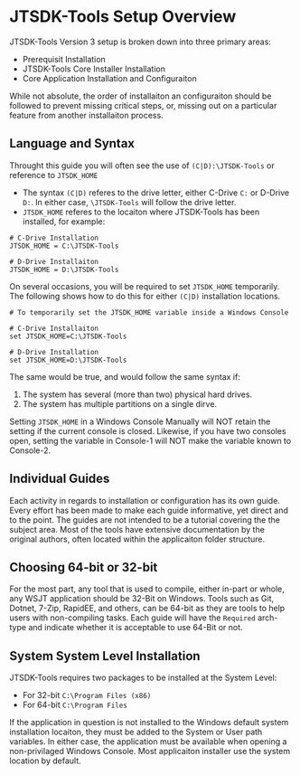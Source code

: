 # JTSDK-Tools Setup Overview
JTSDK-Tools Version 3 setup is broken down into three primary areas:
* Prerequisit Installation
* JTSDK-Tools Core Installer Installation
* Core Application Installation and Configuraiton

While not absolute, the order of installaiton an configuraiton should be
followed to prevent missing critical steps, or, missing out on a particular
feature from another installaiton process.

## Language and Syntax
Throught this guide you will often see the use of `(C|D):\JTSDK-Tools` or
reference to `JTSDK_HOME`

* The syntax `(C|D)` referes to the drive letter, either C-Drive `C:` or
D-Drive `D:`. In either case, `\JTSDK-Tools` will follow the drive letter.
* `JTSDK_HOME` referes to the locaiton where JTSDK-Tools has been installed,
for example:
```
# C-Drive Installation
JTSDK_HOME = C:\JTSDK-Tools

# D-Drive Installaiton
JTSDK_HOME = D:\JTSDK-Tools
```
On several occasions, you will be required to set `JTSDK_HOME` temporarily. The
following shows how to do this for either `(C|D)` installation locations. 
```
# To temporarily set the JTSDK_HOME variable inside a Windows Console

# C-Drive Installaiton
set JTSDK_HOME=C:\JTSDK-Tools

# D-Drive Installation
set JTSDK_HOME=D:\JTSDK-Tools
```

The same would be true, and would follow the same syntax if:
1. The system has several (more than two) physical hard drives.
2. The system has multiple partitions on a single dirve.

Setting `JTSDK_HOME` in a Windows Console Manually will NOT retain the setting
if the current console is closed. Likewise, if you have two consoles open,
setting the variable in Console-1 will NOT make the variable known to Console-2.


## Individual Guides
Each activity in regards to installation or configuration has its own guide.
Every effort has been made to make each guide informative, yet direct and to the
point. The guides are not intended to be a tutorial covering the the subject area.
Most of the tools have extensive documentation by the original authors, often
located within the applicaiton folder structure.

## Choosing 64-bit or 32-bit
For the most part, any tool that is used to compile, either in-part or whole, any
WSJT application should be 32-Bit on Windows. Tools such as Git, Dotnet, 7-Zip,
RapidEE, and others, can be 64-bit as they are tools to help users with
non-compiling tasks. Each guide will have the `Required` arch-type and indicate
whether it is acceptable to use 64-Bit or not.

## System System Level Installation
JTSDK-Tools requires two packages to be installed at the System Level:
* For 32-bit `C:\Program Files (x86)`
* For 64-bit `C:\Program Files`

If the application in question is not installed to the Windows default system
installation locaiton, they must be added to the System or User path variables.
In either case, the application must be available when opening a non-privilaged
Windows Console. Most applicaiton installer use the system location by default.
